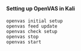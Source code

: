 
#### Setting up OpenVAS in Kali

```
openvas initial setup
openvas feed update
openvas check setup
openvas stop
openvas start
```
